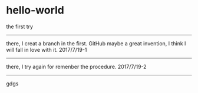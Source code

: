 # hello-world
the first try 

--------

there, I creat a branch in the first.
GitHub maybe a great invention, I think I will fall in love with it.
2017/7/19-1

--------

there, I try again for remenber the procedure.
2017/7/19-2

--------
gdgs

